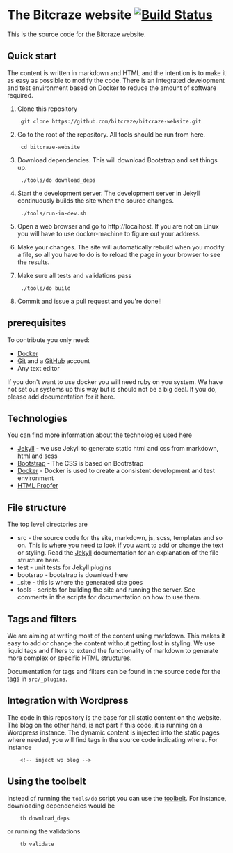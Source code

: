 # The Bitcraze website [![Build Status](https://api.travis-ci.org/bitcraze/bitcraze-website.svg)](https://travis-ci.org/bitcraze/bitcraze-website)

This is the source code for the Bitcraze website. 

## Quick start 

The content is written in markdown and HTML and the intention is to make it as
easy as possible to modify the code. There is an integrated development and
test environment based on Docker to reduce the amount of software required.

1. Clone this repository

        git clone https://github.com/bitcraze/bitcraze-website.git

2. Go to the root of the repository. All tools should be run from here.

        cd bitcraze-website
        
3. Download dependencies. This will download Bootstrap and set things up.
        
        ./tools/do download_deps

4. Start the development server. The development server in Jekyll continuously 
builds the site when the source changes.

        ./tools/run-in-dev.sh
        
5. Open a web browser and go to http://localhost. If you are not on Linux you 
will have to use docker-machine to figure out your address.

6. Make your changes. The site will automatically rebuild when you modify a 
file, so all you have to do is to reload the page in your browser to see the 
results.

7. Make sure all tests and validations pass

        ./tools/do build

8. Commit and issue a pull request and you're done!!

## prerequisites

To contribute you only need:

* [Docker](https://www.docker.com/)
* [Git](https://git-scm.com/) and a [GitHub](https://github.com/) account
* Any text editor

If you don't want to use docker you will need ruby on you system. We have not 
set our systems up this way but is should not be a big deal. If you do, please 
add documentation for it here.

## Technologies

You can find more information about the technologies used here

* [Jekyll](https://jekyllrb.com/) - we use Jekyll to generate static html and
css from markdown, html and scss
* [Bootstrap](http://getbootstrap.com/) - The CSS is based on Bootrstrap
* [Docker](https://www.docker.com/) - Docker is used to create a consistent 
development and test environment
* [HTML Proofer](https://github.com/gjtorikian/html-proofer)

## File structure  

The top level directories are

* src - the source code for ths site, markdown, js, scss, templates and so on. 
This is where you need to look if you want to add or change the text or 
styling. Read the [Jekyll](https://jekyllrb.com/) documentation for an 
explanation of the file structure here.
* test - unit tests for Jekyll plugins 
* bootsrap - bootstrap is download here
* _site - this is where the generated site goes
* tools - scripts for building the site and running the server. See comments
in the scripts for documentation on how to use them.

## Tags and filters

We are aiming at writing most of the content using markdown. This makes it 
easy to add or change the content without getting lost in styling. We use 
liquid tags and filters to extend the functionality of markdown to generate 
more complex or specific HTML structures.

Documentation for tags and filters can be found in the source code for the tags
in `src/_plugins`.

## Integration with Wordpress

The code in this repository is the base for all static content on the website. 
The blog on the other hand, is not part if this code, it is running on 
a Wordpress instance. The dynamic content is injected into the static pages 
where needed, you will find tags in the source code indicating where. For 
instance 

        <!-- inject wp blog -->

## Using the toolbelt

Instead of running the ```tools/do``` script you can use the [toolbelt](https://github.com/bitcraze/toolbelt).
For instance, downloading dependencies would be 
 
        tb download_deps 

or running the validations

        tb validate
        
